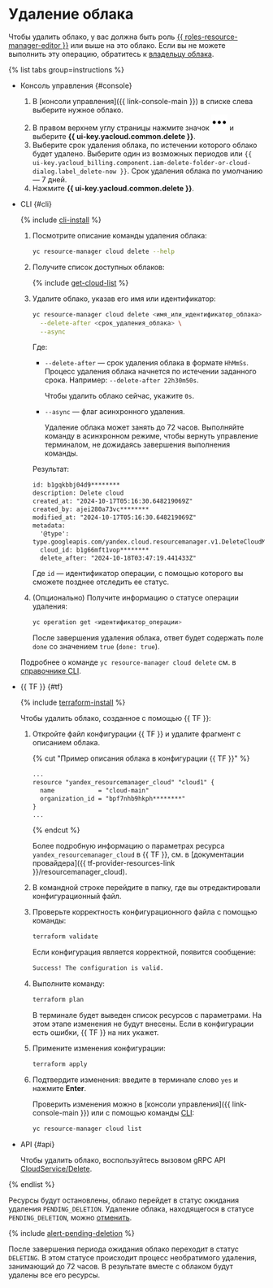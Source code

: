 # Удаление облака

Чтобы удалить облако, у вас должна быть роль [{{ roles-resource-manager-editor }}](../../security/index.md#resource-manager-editor) или выше на это облако. Если вы не можете выполнить эту операцию, обратитесь к [владельцу облака](../../concepts/resources-hierarchy.md#owner).

{% list tabs group=instructions %}

- Консоль управления {#console}

  1. В [консоли управления]({{ link-console-main }}) в списке слева выберите нужное облако.
  1. В правом верхнем углу страницы нажмите значок ![image](../../../_assets/console-icons/ellipsis.svg) и выберите **{{ ui-key.yacloud.common.delete }}**.
  1. Выберите срок удаления облака, по истечении которого облако будет удалено. Выберите один из возможных периодов или `{{ ui-key.yacloud_billing.component.iam-delete-folder-or-cloud-dialog.label_delete-now }}`. Срок удаления облака по умолчанию — 7 дней.
  1. Нажмите **{{ ui-key.yacloud.common.delete }}**.

- CLI {#cli}

  {% include [cli-install](../../../_includes/cli-install.md) %}

  1. Посмотрите описание команды удаления облака:

      ```bash
      yc resource-manager cloud delete --help
      ```

  1. Получите список доступных облаков:

      {% include [get-cloud-list](../../../_includes/resource-manager/get-cloud-list.md) %}

  1. Удалите облако, указав его имя или идентификатор:

      ```bash
      yc resource-manager cloud delete <имя_или_идентификатор_облака> \
        --delete-after <срок_удаления_облака> \
        --async
      ```

      Где:

      * `--delete-after` — срок удаления облака в формате `HhMmSs`. Процесс удаления облака начнется по истечении заданного срока. Например: `--delete-after 22h30m50s`.
      
          Чтобы удалить облако сейчас, укажите `0s`.
      * `--async` — флаг асинхронного удаления.
      
          Удаление облака может занять до 72 часов. Выполняйте команду в асинхронном режиме, чтобы вернуть управление терминалом, не дожидаясь завершения выполнения команды.

      Результат:

      ```text
      id: b1gqkbbj04d9********
      description: Delete cloud
      created_at: "2024-10-17T05:16:30.648219069Z"
      created_by: ajei280a73vc********
      modified_at: "2024-10-17T05:16:30.648219069Z"
      metadata:
        '@type': type.googleapis.com/yandex.cloud.resourcemanager.v1.DeleteCloudMetadata
        cloud_id: b1g66mft1vop********
        delete_after: "2024-10-18T03:47:19.441433Z"
      ```

      Где `id` — идентификатор операции, с помощью которого вы сможете позднее отследить ее статус.

  1. (Опционально) Получите информацию о статусе операции удаления:

      ```bash
      yc operation get <идентификатор_операции>
      ```

      После завершения удаления облака, ответ будет содержать поле `done` со значением `true` (`done: true`).

  Подробнее о команде `yc resource-manager cloud delete` см. в [справочнике CLI](../../../cli/cli-ref/resource-manager/cli-ref/cloud/delete.md).

- {{ TF }} {#tf}

  {% include [terraform-install](../../../_includes/terraform-install.md) %}

  Чтобы удалить облако, созданное с помощью {{ TF }}:

  1. Откройте файл конфигурации {{ TF }} и удалите фрагмент с описанием облака.

      {% cut "Пример описания облака в конфигурации {{ TF }}" %}

      ```hcl
      ...
      resource "yandex_resourcemanager_cloud" "cloud1" {
        name            = "cloud-main"
        organization_id = "bpf7nhb9hkph********"
      }
      ...
      ```

      {% endcut %}

      Более подробную информацию о параметрах ресурса `yandex_resourcemanager_cloud` в {{ TF }}, см. в [документации провайдера]({{ tf-provider-resources-link }}/resourcemanager_cloud).

  1. В командной строке перейдите в папку, где вы отредактировали конфигурационный файл.
  1. Проверьте корректность конфигурационного файла с помощью команды:

      ```bash
      terraform validate
      ```

      Если конфигурация является корректной, появится сообщение:
     
      ```bash
      Success! The configuration is valid.
      ```

  1. Выполните команду:

      ```bash
      terraform plan
      ```

      В терминале будет выведен список ресурсов с параметрами. На этом этапе изменения не будут внесены. Если в конфигурации есть ошибки, {{ TF }} на них укажет.

  1. Примените изменения конфигурации:

      ```bash
      terraform apply
      ```

  1. Подтвердите изменения: введите в терминале слово `yes` и нажмите **Enter**.

      Проверить изменения можно в [консоли управления]({{ link-console-main }}) или с помощью команды [CLI](../../../cli/quickstart.md):

      ```bash
      yc resource-manager cloud list
      ```

- API {#api}

  Чтобы удалить облако, воспользуйтесь вызовом gRPC API [CloudService/Delete](../../api-ref/grpc/Cloud/delete.md).

{% endlist %}

Ресурсы будут остановлены, облако перейдет в статус ожидания удаления `PENDING_DELETION`. Удаление облака, находящегося в статусе `PENDING_DELETION`, можно [отменить](delete-cancel.md).

{% include [alert-pending-deletion](../../../_includes/resource-manager/alert-pending-deletion.md) %}

После завершения периода ожидания облако переходит в статус `DELETING`. В этом статусе происходит процесс необратимого удаления, занимающий до 72 часов. В результате вместе с облаком будут удалены все его ресурсы.

